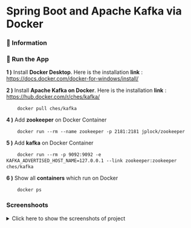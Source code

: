# Spring Boot and Apache Kafka via Docker

### 📖 Information

### 🔨 Run the App

<b>1 )</b> Install <b>Docker Desktop</b>. Here is the installation <b>link</b> : https://docs.docker.com/docker-for-windows/install/

<b>2 )</b> Install <b>Apache Kafka on Docker</b>. Here is the installation <b>link</b> : https://hub.docker.com/r/ches/kafka/
```
    docker pull ches/kafka
```

<b>4 )</b> Add <b>zookeeper</b> on Docker Container
```
    docker run --rm --name zookeeper -p 2181:2181 jplock/zookeeper 
```
<b>5 )</b> Add <b>kafka</b> on Docker Container
```
    docker run --rm -p 9092:9092 -e KAFKA_ADVERTISED_HOST_NAME=127.0.0.1 --link zookeeper:zookeeper ches/kafka
```
<b>6 )</b> Show all <b>containers</b> which run on Docker
```
    docker ps 
```

### Screenshoots

<details>
<summary>Click here to show the screenshots of project</summary>
<table style="border: 0px;">
  <tr>
     <td align="center"> Figure 1 </td>
  </tr>
  <tr>
    <td><img width="800" height="600" src ="docker_images\0.PNG"></td>
  </tr>
  <tr>
       <td align="center"> Figure 2 </td>
  </tr>
  <tr>
      <td><img width="800" height="600" src ="docker_images/1.PNG"></td>
  </tr>
  <tr>
       <td align="center"> Figure 3 </td>
  </tr>
  <tr>
      <td><img width="800" height="600" src ="docker_images/2.PNG"></td>
  </tr>
  <tr>
     <td align="center"> Figure 4 </td>
  </tr>
  <tr>
    <td><img width="800" height="600" src ="docker_images/3.PNG"></td>
  </tr>
  <tr>
       <td align="center"> Figure 5 </td>
  </tr>
  <tr>
      <td><img width="800" height="600" src ="docker_images/4.PNG"></td>
  </tr>
  <tr>
         <td align="center"> Figure 6 </td>
  </tr>
  <tr>
        <td><img width="800" height="600" src ="docker_images/5.PNG"></td>
  </tr>
</table>
</details>